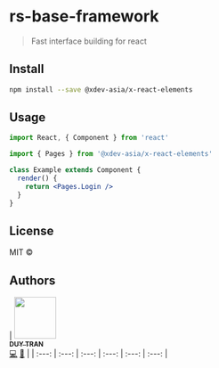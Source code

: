 # rs-base-framework

> Fast interface building for react

## Install

```bash
npm install --save @xdev-asia/x-react-elements
```

## Usage

```jsx
import React, { Component } from 'react'

import { Pages } from '@xdev-asia/x-react-elements'

class Example extends Component {
  render() {
    return <Pages.Login />
  }
}
```

## License

MIT © [](https://github.com/)

## Authors

<!-- ALL-CONTRIBUTORS-LIST:START - Do not remove or modify this section -->
<!-- prettier-ignore -->
| [<img src="https://avatars.githubusercontent.com/u/18380121?s=40&v=4" width="75px;"/><br /><sub><b>DUY TRAN</b></sub>](https://www.linkedin.com/in/duydev/)<br />[💻](https://github.com/xdev-asia "Code") [🤔](#ideas-jadjoubran "Ideas, Planning, & Feedback") |
| :---: | :---: | :---: | :---: | :---: | :---: |
